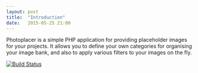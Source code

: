 ```yaml
---
layout: post
title:  "Introduction"
date:   2015-05-25 21:00
---
```


Photoplacer is a simple PHP application for providing placeholder images for your projects. It allows you to define
your own categories for organising your image bank, and also to apply various filters to your images on the fly.

[![Build Status](https://travis-ci.org/Jamesyps/Photoplacer.svg?branch=master)](https://travis-ci.org/Jamesyps/Photoplacer)
